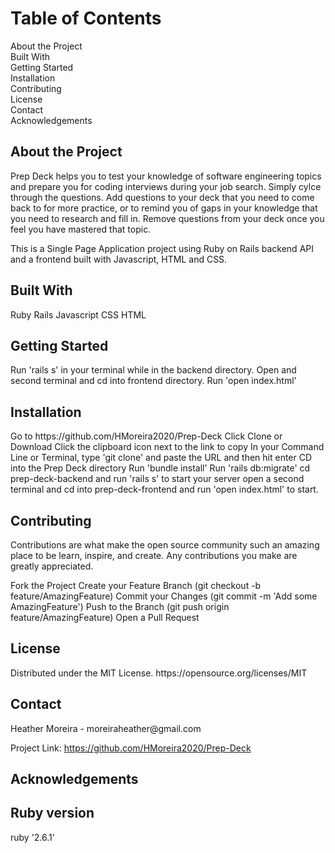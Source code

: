 <h1>Table of Contents</h1>
About the Project<br>
Built With<br>
Getting Started<br>
Installation<br>
Contributing<br>
License<br>
Contact<br>
Acknowledgements<br>


<h2>About the Project</h2> 
Prep Deck helps you to test your knowledge of software engineering topics and prepare you for coding interviews during your job search.  
Simply cylce through the questions.  Add questions to your deck that you need to come back to for more practice, or to remind you of gaps in your knowledge that you need to research and fill in.  Remove questions from your deck once you feel you have mastered that topic. 

This is a Single Page Application project using Ruby on Rails backend API and a frontend built with Javascript, HTML and CSS.  


<h2>Built With</h2>
Ruby 
Rails 
Javascript 
CSS
HTML



<h2>Getting Started</h2>
Run 'rails s' in your terminal while in the backend directory.
Open and second terminal and cd into frontend directory.
Run 'open index.html'


<h2>Installation</h2>
Go to https://github.com/HMoreira2020/Prep-Deck
Click Clone or Download
Click the clipboard icon next to the link to copy
In your Command Line or Terminal, type 'git clone' and paste the URL and then hit enter
CD into the Prep Deck directory 
Run 'bundle install'
Run 'rails db:migrate'
cd prep-deck-backend and run 'rails s' to start your server 
open a second terminal and cd into prep-deck-frontend and run 'open index.html' to start. 


<h2>Contributing</h2>
Contributions are what make the open source community such an amazing place to be learn, inspire, and create. Any contributions you make are greatly appreciated.

Fork the Project
Create your Feature Branch (git checkout -b feature/AmazingFeature)
Commit your Changes (git commit -m 'Add some AmazingFeature')
Push to the Branch (git push origin feature/AmazingFeature)
Open a Pull Request

<h2>License</h2>
Distributed under the MIT License. https://opensource.org/licenses/MIT


<h2>Contact</h2>
Heather Moreira - moreiraheather@gmail.com

Project Link: https://github.com/HMoreira2020/Prep-Deck

<h2>Acknowledgements</h2>

<h2>Ruby version</h2>
ruby '2.6.1'

